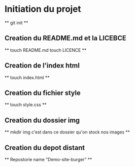 # Initiation du projet
** git init
**

## Creation du README.md et la LICEBCE
** touch README.md
   touch LICENCE
**

## Creation de l'index html
** touch index.html
**

## Creation du fichier style
** touch style.css
**

## Creation du dossier img
** mkdir img
   c'est dans ce dossier qu'on stock nos images
**
## Creation du depot distant
** Repostorie name "Demo-site-burger"
**
